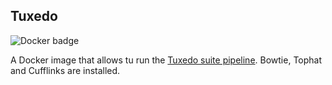 ## Tuxedo

![Docker badge](https://img.shields.io/badge/ImageInfo-_671.5_MB/_13_Layers_-blue.svg?style=flat-square)

A Docker image that allows tu run the [Tuxedo suite pipeline](http://link.springer.com/protocol/10.1007%2F978-1-4939-3167-5_18). Bowtie, Tophat and Cufflinks are installed.
